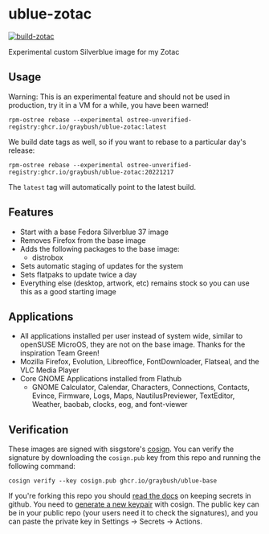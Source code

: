 # ublue-zotac

[![build-zotac](https://github.com/graybush/ublue-zotac/actions/workflows/build.yml/badge.svg)](https://github.com/graybush/ublue-zotac/actions/workflows/build.yml)

Experimental custom Silverblue image for my Zotac

## Usage

Warning: This is an experimental feature and should not be used in production, try it in a VM for a while, you have been warned!

    rpm-ostree rebase --experimental ostree-unverified-registry:ghcr.io/graybush/ublue-zotac:latest

We build date tags as well, so if you want to rebase to a particular day's release:

    rpm-ostree rebase --experimental ostree-unverified-registry:ghcr.io/graybush/ublue-zotac:20221217

The `latest` tag will automatically point to the latest build.

## Features

- Start with a base Fedora Silverblue 37 image
- Removes Firefox from the base image
- Adds the following packages to the base image:
  - distrobox
- Sets automatic staging of updates for the system
- Sets flatpaks to update twice a day
- Everything else (desktop, artwork, etc) remains stock so you can use this as a good starting image

## Applications

- All applications installed per user instead of system wide, similar to openSUSE MicroOS, they are not on the base image. Thanks for the inspiration Team Green!
- Mozilla Firefox, Evolution, Libreoffice, FontDownloader, Flatseal, and the VLC Media Player
- Core GNOME Applications installed from Flathub
  - GNOME Calculator, Calendar, Characters, Connections, Contacts, Evince, Firmware, Logs, Maps, NautilusPreviewer, TextEditor, Weather, baobab, clocks, eog, and font-viewer

## Verification

These images are signed with sisgstore's [cosign](https://docs.sigstore.dev/cosign/overview/). You can verify the signature by downloading the `cosign.pub` key from this repo and running the following command:

    cosign verify --key cosign.pub ghcr.io/graybush/ublue-base

If you're forking this repo you should [read the docs](https://docs.github.com/en/actions/security-guides/encrypted-secrets) on keeping secrets in github. You need to [generate a new keypair](https://docs.sigstore.dev/cosign/overview/) with cosign. The public key can be in your public repo (your users need it to check the signatures), and you can paste the private key in Settings -> Secrets -> Actions.
